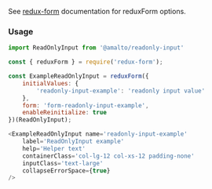 See [redux-form](https://redux-form.com/6.0.0-rc.1/docs/api/reduxform.md/) documentation for reduxForm options.

### Usage

```typescript
import ReadOnlyInput from '@amalto/readonly-input'
```

```javascript
const { reduxForm } = require('redux-form');

const ExampleReadOnlyInput = reduxForm({
    initialValues: {
        'readonly-input-example': 'readonly input value'
    },
    form: 'form-readonly-input-example',
    enableReinitialize: true
})(ReadOnlyInput);

<ExampleReadOnlyInput name='readonly-input-example'
    label='ReadOnlyInput example'
    help='Helper text'
    containerClass='col-lg-12 col-xs-12 padding-none'
    inputClass='text-large'
    collapseErrorSpace={true}
/>
```